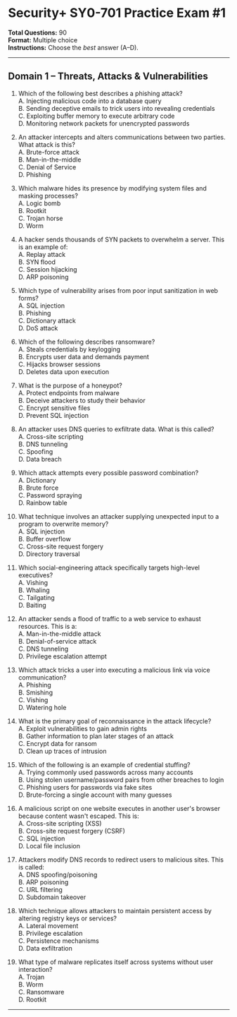 # Security+ SY0-701 Practice Exam #1  
**Total Questions:** 90  
**Format:** Multiple choice  
**Instructions:** Choose the *best* answer (A–D).  

---

## Domain 1 – Threats, Attacks & Vulnerabilities  

1. Which of the following best describes a phishing attack?  
A. Injecting malicious code into a database query  
B. Sending deceptive emails to trick users into revealing credentials  
C. Exploiting buffer memory to execute arbitrary code  
D. Monitoring network packets for unencrypted passwords  

3. An attacker intercepts and alters communications between two parties. What attack is this?  
A. Brute-force attack  
B. Man-in-the-middle  
C. Denial of Service  
D. Phishing  

4. Which malware hides its presence by modifying system files and masking processes?  
A. Logic bomb  
B. Rootkit  
C. Trojan horse  
D. Worm  

5. A hacker sends thousands of SYN packets to overwhelm a server. This is an example of:  
A. Replay attack  
B. SYN flood  
C. Session hijacking  
D. ARP poisoning  

6. Which type of vulnerability arises from poor input sanitization in web forms?  
A. SQL injection  
B. Phishing  
C. Dictionary attack  
D. DoS attack  

7. Which of the following describes ransomware?  
A. Steals credentials by keylogging  
B. Encrypts user data and demands payment  
C. Hijacks browser sessions  
D. Deletes data upon execution  

8. What is the purpose of a honeypot?  
A. Protect endpoints from malware  
B. Deceive attackers to study their behavior  
C. Encrypt sensitive files  
D. Prevent SQL injection  

9. An attacker uses DNS queries to exfiltrate data. What is this called?  
A. Cross-site scripting  
B. DNS tunneling  
C. Spoofing  
D. Data breach  

10. Which attack attempts every possible password combination?  
A. Dictionary  
B. Brute force  
C. Password spraying  
D. Rainbow table  

11. What technique involves an attacker supplying unexpected input to a program to overwrite memory?  
A. SQL injection  
B. Buffer overflow  
C. Cross-site request forgery  
D. Directory traversal  

12. Which social-engineering attack specifically targets high-level executives?  
A. Vishing  
B. Whaling  
C. Tailgating  
D. Baiting  

13. An attacker sends a flood of traffic to a web service to exhaust resources. This is a:  
A. Man-in-the-middle attack  
B. Denial-of-service attack  
C. DNS tunneling  
D. Privilege escalation attempt  

14. Which attack tricks a user into executing a malicious link via voice communication?  
A. Phishing  
B. Smishing  
C. Vishing  
D. Watering hole  

15. What is the primary goal of reconnaissance in the attack lifecycle?  
A. Exploit vulnerabilities to gain admin rights  
B. Gather information to plan later stages of an attack  
C. Encrypt data for ransom  
D. Clean up traces of intrusion  

16. Which of the following is an example of credential stuffing?  
A. Trying commonly used passwords across many accounts  
B. Using stolen username/password pairs from other breaches to login  
C. Phishing users for passwords via fake sites  
D. Brute-forcing a single account with many guesses  

17. A malicious script on one website executes in another user's browser because content wasn't escaped. This is:  
A. Cross-site scripting (XSS)  
B. Cross-site request forgery (CSRF)  
C. SQL injection  
D. Local file inclusion  

18. Attackers modify DNS records to redirect users to malicious sites. This is called:  
A. DNS spoofing/poisoning  
B. ARP poisoning  
C. URL filtering  
D. Subdomain takeover  

19. Which technique allows attackers to maintain persistent access by altering registry keys or services?  
A. Lateral movement  
B. Privilege escalation  
C. Persistence mechanisms  
D. Data exfiltration

20. What type of malware replicates itself across systems without user interaction?  
A. Trojan  
B. Worm  
C. Ransomware  
D. Rootkit

---